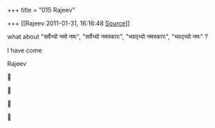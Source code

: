 +++
title = "015 Rajeev"

+++
[[Rajeev	2011-01-31, 16:16:48 [Source](https://groups.google.com/g/samskrita/c/XqC4LjwtVkM)]]



what about "सर्वेभ्यो नमो नमः", "सर्वेभ्यो नमस्कारः", "भवद्भ्यो नमस्कारः", "भवद्भ्यो नमः" ?  
  
I have come  
  
Rajeev  
  









